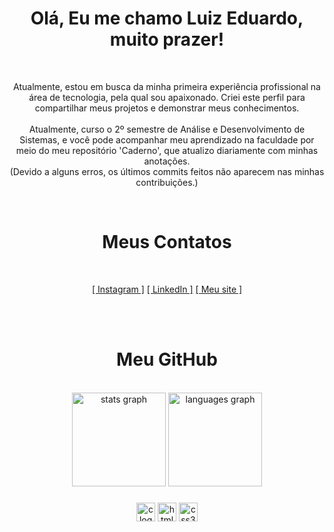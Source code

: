 <h1 align="center">Olá, Eu me chamo Luiz Eduardo, muito prazer!</h1>
<br>

<p align="center">Atualmente, estou em busca da minha primeira experiência profissional na área de tecnologia, pela qual sou apaixonado. Criei este perfil para compartilhar meus projetos e demonstrar meus conhecimentos.<br><br>
Atualmente, curso o 2º semestre de Análise e Desenvolvimento de Sistemas, e você pode acompanhar meu aprendizado na faculdade por meio do meu repositório 'Caderno', que atualizo diariamente com minhas anotações.<br> (Devido a alguns erros, os últimos commits feitos não aparecem nas minhas contribuições.)</p> 

<br>

<h1 align="center"> Meus Contatos </h1>
<br>

<div align="center">
  
  <a href="https://www.instagram.com/luiz.eduardosf" target="_blank">[ Instagram ]</a>
  <a href="https://www.linkedin.com/in/luiz-eduardo-sf/" target="_blank">[ LinkedIn ]</a>
  <a href="https://luiz-eduardo-sf.netlify.app/" target="_blank">[ Meu site ]</a>

</div>

<br>
<br>

<h1 align="center">Meu GitHub</h1>
<br>


<div align="center">
  <img src="https://github-readme-stats.vercel.app/api?username=Luiz-Eduardo-SF&hide_title=false&hide_rank=false&show_icons=true&include_all_commits=true&count_private=true&disable_animations=false&theme=dracula&locale=en&hide_border=false" height="150" alt="stats graph"  />
  <img src="https://github-readme-stats.vercel.app/api/top-langs?username=Luiz-Eduardo-SF&locale=en&hide_title=false&layout=compact&card_width=320&langs_count=5&theme=dracula&hide_border=false" height="150" alt="languages graph"  />
</div>

###

<div align="center">
  <img src="https://cdn.jsdelivr.net/gh/devicons/devicon/icons/c/c-plain.svg" height="30" alt="c logo"  />
  <img src="https://cdn.jsdelivr.net/gh/devicons/devicon/icons/html5/html5-plain.svg" height="30" alt="html5 logo"  />
  <img src="https://cdn.jsdelivr.net/gh/devicons/devicon/icons/css3/css3-plain.svg" height="30" alt="css3 logo"  />
</div>


